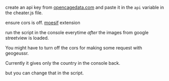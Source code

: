 create an api key from [opencagedata.com](https://www.opencagedata.com.com) and paste it in the `api` variable in the cheater.js file.

ensure cors is off. [moesif](https://chrome.google.com/webstore/detail/moesif-origin-cors-change/digfbfaphojjndkpccljibejjbppifbc) extension

run the script in the console everytime *after* the images from google streetview is loaded. 

You might have to turn off the cors for making some request with geogeussr.

Currently it gives only the country in the console back. 

but you can change that in the script. 
